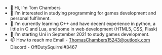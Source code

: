 - 👋 Hi, I’m Tom Chambers
- 👀 I’m interested in studying programming for games development and personal fulfilment.
- 🌱 I’m currently learning C++ and have decent experience in python, a little in C and Lua, and some in web development (HTML5, CSS, Flask)
- 💞️ I’m starting Uni in September 2021 to study games development.
- 📫 How to reach me
  Email - ThomasChambers15243@outlook.com
  Discord - OffDutySquirrel#3467

